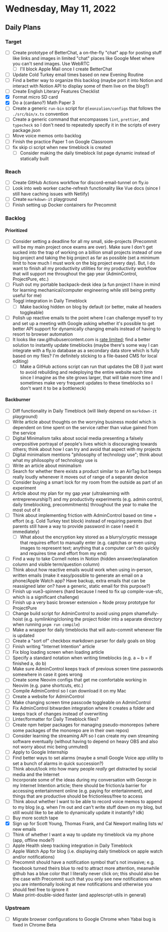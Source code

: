 # Wednesday, May 11, 2022

## Daily Plans

### Target

- [ ] Create prototype of BetterChat, a on-the-fly "chat" app for posting stuff like links and images in limited "chat" places like Google Meet where you can't send images. Use WebRTC
  - [ ] I'll block Apple Mail once I create BetterChat
- [ ] Update Cold Turkey email times based on new Evening Routine
- [ ] Find a better way to organize this backlog (maybe port it into Notion and interact with Notion API to display some of them live on the blog?)
- [ ] Create English Literary Features Checklist
- [x] Format micro SD card
- [x] Do a (cardano?) Math Paper 3
- [ ] Create a generic `run-bin` script for `@leonzalion/configs` that follows the `./src/bin/x.ts` convention
- [ ] Create a generic command that encompasses `lint`, `prettier`, and `typecheck` so I don't need to repeatedly specify it in the scripts of every package.json
- [ ] Move voice memos onto backlog
- [ ] Finish the practice Paper 1 on Google Classroom
- [ ] fix skip ci script when new timeblock is created
  - [ ] Consider making the daily timeblock list page dynamic instead of statically built

### Reach

- [ ] Create GitHub Actions workflow for discord-email-tunnel on fly.io
- [ ] Look into web worker cache-refresh functionality like Vue docs (since I still have caching issues with Netlify)
- [ ] Create `markdown-it` playground
- [ ] Finish setting up Docker containers for Precommit

### Backlog

#### Prioritized

- [ ] Consider setting a deadline for all my small, side-projects (Precommit will be my main project once exams are over). Make sure I don't get sucked into the trap of working on a billion small projects instead of one big project and taking the big project as far as possible (set a minimum limit to how much I must work on the big project every day). But, I do want to finish all my productivity utilities for my productivity workflow that will support me throughout the gap year (AdminControl, ProjectPure, etc.)
- [ ] Flush out my portable backpack-desk idea (a fun project I have in mind for learning mechanical/computer engineering while still being pretty useful for me)
- [ ] Toggl integration in Daily Timeblock
  - [ ] Make backlog hidden on blog by default (or better, make all headers toggleable)
- [ ] Polish up reactive emails to the point where I can challenge myself to try and set up a meeting with Google asking whether it's possible to get better API support for dynamically changing emails instead of having to resort to browser automation
- [ ] It looks like raw.githubusercontent.com is [rate limited](https://github.community/t/raw-githubusercontent-com-rate-limit/142444/6); find a better solution to instantly update timeblocks (maybe there's some way I can integrate with a fly.io database as a secondary data store which is fully based on my files? I'm definitely sticking to a file-based CMS for local editing)
  - [ ] Make a GitHub actions script can run that updates the DB (I just want to avoid rebuilding and redeploying the entire website each time since I imagine as the site grows larger, that will take more time and I sometimes make very frequent updates to these timeblocks so I don't want it to be a bottleneck)

#### Backburner

- [ ] Diff functionality in Daily Timeblock (will likely depend on `markdown-it` playground)
- [ ] Write article about thoughts on the worrying business model which is dependent on time spent on the service rather than value gained from the service
- [ ] Digital Minimalism talks about social media presenting a falsely overpositive portrayal of people's lives which is discouraging towards others; think about how I can try and avoid that aspect with my projects
- [ ] Digital minimalism mentions "philosophy of technology use"; think about what my philosophy of technology use is
- [ ] Write an article about minimalism
- [ ] Search for whether there exists a product similar to an AirTag but beeps really loudly whenever it moves out of range of a separate device
- [ ] Consider buying a smart lock for my room from the outside as part of an experiment
- [ ] Article about my plan for my gap year (ultralearning with entrepreneurship?) and my productivity experiments (e.g. admin control, daily timeblocking, precommitments) throughout the year to make the most out of it
- [ ] Think about implementing friction with AdminControl based on time + effort (e.g. Cold Turkey text block) instead of requiring parents (but parents still have a way to provide password in case I need it immediately)
  - [ ] What about the encryption key stored as a blurry/cryptic message that requires effort to manually enter (e.g. captchas or even using images to represent text; anything that a computer can't do quickly and requires time and effort from my end)
- [ ] Find a way to take Cornell notes in Notion (hidden answer/explanation column and visible term/question column)
- [ ] Think about how reactive emails would work when using in-person, written emails (make it easy/possible to generate an email on a phone/Apple Watch app? Have backup, extra emails that can be reassigned later on? have a generic, static email for this purpose?)
- [ ] Finish up vue3-spinners (hard because I need to fix up compile-vue-sfc, which is a significant challenge)
- [ ] Finish up a very basic browser extension + Node proxy prototype for ProjectPure
- [ ] Change build script for AdminControl to avoid using pnpm shamefully-hoist (e.g. symlinking/cloning the project folder into a separate directory when running `pnpm run compile`)
- [ ] Make a wrapper for daily timeblocks that will auto-commit whenever file is updated
- [ ] Create a "sort of" checkbox markdown parser for daily goals on blog
- [ ] Finish writing "Internet Intention" article
- [ ] Fix blog loading screen when loading article
- [ ] Specify a standard notation when writing timeblocks (e.g. a ~ b = if finished a, do b)
- [ ] Make sure AdminControl keeps track of previous screen time passwords somewhere in case it goes wrong
- [ ] Create some Neovim configs that get me comfortable working in Neovim (e.g. pane shortcuts, etc.)
- [ ] Compile AdminControl so I can download it on my Mac
- [ ] Create a website for AdminControl
- [ ] Make changing screen time passcode toggleable on AdminControl
- [ ] Fix AdminControl bitwarden integration where it creates a folder and keeps track of changes instead of overwriting
- [ ] Linter/formatter for Daily Timeblock files?
- [ ] Create npm helper packages for managing pseudo-monorepos (where some packages of the monorepo are in their own repos)
- [ ] Consider learning the streaming API so I can create my own streaming software eventually (without having to depend on heavy OBS and also not worry about mic being unmuted)
- [ ] Apply to Google Internship
- [ ] Find better ways to set alarms (maybe a small Google Voice app utility to set a bunch of alarms in quick succession?)
- [ ] Think about/look into how many people *really* get distracted by social media and the Internet
- [ ] Incorporate some of the ideas during my conversation with George in my Internet Intention article; there should be friction/a barrier for accessing entertainment online (e.g. paying for entertainment), and things that are productive should be frictionless/free to access
- [ ] Think about whether I want to be able to record voice memos to append to my blog (e.g. when I'm out and can't write stuff down on my blog, but still would like to be able to dynamically update it instantly? idk)
- [ ] Buy more scotch tape
- [x] Sign up for Scott Young, Thomas Frank, and Cal Newport mailing lists w/ new emails
- [ ] Think of whether I want a way to update my timeblock via my phone (app, offline mode?)
- [ ] Apple Health sleep tracking integration in Daily Timeblock
- [ ] Apple Watch App for blog (i.e. displaying daily timeblock on apple watch and/or notifications)
- [ ] Precommit should have a notification symbol that's not invasive; e.g. facebook turned theirs blue to red to attract more attention, meanwhile github has a blue color that I literally never click on; this should also be the case with Precommit such that you only see new notifications when you are intentionally looking at new notifications and otherwise you should feel free to ignore it
- [ ] Make print-double-sided faster (and applescript-utils in general)

### Upstream

- [ ] Migrate browser configurations to Google Chrome when Yabai bug is fixed in Chrome Beta
